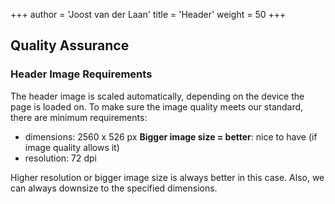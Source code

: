+++
author = 'Joost van der Laan'
title = 'Header'
weight = 50
+++

## Quality Assurance

### Header Image Requirements

The header image is scaled automatically, depending on the device the page is
loaded on. To make sure the image quality meets our standard, there are minimum
requirements:

- dimensions: 2560 x 526 px **Bigger image size = better**: nice to have (if
  image quality allows it)
- resolution: 72 dpi

Higher resolution or bigger image size is always better in this case. Also, we
can always downsize to the specified dimensions.
